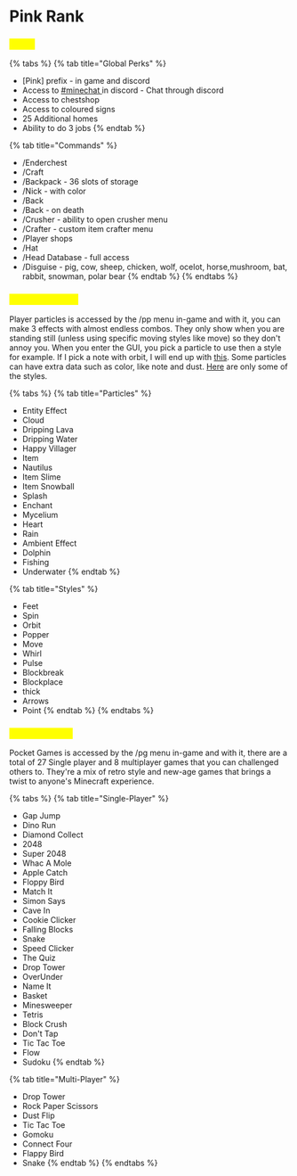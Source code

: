 # Pink Rank

### <mark style="color:yellow;">Perks</mark>

{% tabs %}
{% tab title="Global Perks" %}
* \[Pink] prefix - in game and discord
* Access to [#minechat ](https://discord.gg/DcVvbkh) in discord - Chat through discord
* Access to chestshop
* Access to coloured signs
* 25 Additional homes
* Ability to do 3 jobs
{% endtab %}

{% tab title="Commands" %}
* /Enderchest
* /Craft
* /Backpack - 36 slots of storage&#x20;
* /Nick - with color
* /Back
* /Back - on death
* /Crusher - ability to open crusher menu
* /Crafter - custom item crafter menu&#x20;
* /Player shops
* /Hat
* /Head Database - full access
* /Disguise - pig, cow, sheep, chicken, wolf, ocelot, horse,mushroom, bat, rabbit, snowman, polar bear
{% endtab %}
{% endtabs %}

### <mark style="color:yellow;">Player Particles</mark>

Player particles is accessed by the /pp menu in-game and with it, you can make 3 effects with almost endless combos. They only show when you are standing still (unless using specific moving styles like move) so they don't annoy you. When you enter the GUI, you pick a particle to use then a style for example. If I pick a note with orbit, I will end up with [this](http://m/). Some particles can have extra data such as color, like note and dust. [Here](http://m/) are only some of the styles.

{% tabs %}
{% tab title="Particles" %}
* Entity Effect
* Cloud
* Dripping Lava
* Dripping Water
* Happy Villager
* Item
* Nautilus
* Item Slime
* Item Snowball
* Splash
* Enchant
* Mycelium
* Heart
* Rain
* Ambient Effect
* Dolphin
* Fishing
* Underwater
{% endtab %}

{% tab title="Styles" %}
* Feet
* Spin
* Orbit
* Popper
* Move
* Whirl
* Pulse
* Blockbreak
* Blockplace
* thick
* Arrows
* Point
{% endtab %}
{% endtabs %}

### <mark style="color:yellow;">Pocket Games</mark>

Pocket Games is accessed by the /pg menu in-game and with it, there are a total of 27 Single player and 8 multiplayer games that you can challenged others to. They're a mix of retro style and new-age games that brings a twist to anyone's Minecraft experience.

{% tabs %}
{% tab title="Single-Player" %}
* Gap Jump
* Dino Run
* Diamond Collect
* 2048
* Super 2048
* Whac A Mole
* Apple Catch
* Floppy Bird
* Match It
* Simon Says
* Cave In
* Cookie Clicker
* Falling Blocks
* Snake
* Speed Clicker
* The Quiz
* Drop Tower
* OverUnder
* Name It
* Basket
* Minesweeper
* Tetris
* Block Crush
* Don't Tap
* Tic Tac Toe
* Flow
* Sudoku
{% endtab %}

{% tab title="Multi-Player" %}
* Drop Tower
* Rock Paper Scissors
* Dust Flip
* Tic Tac Toe
* Gomoku
* Connect Four
* Flappy Bird
* Snake
{% endtab %}
{% endtabs %}

